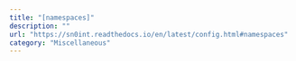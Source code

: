 ```yaml
---
title: "[namespaces]"
description: ""
url: "https://sn0int.readthedocs.io/en/latest/config.html#namespaces"
category: "Miscellaneous"
---
```

